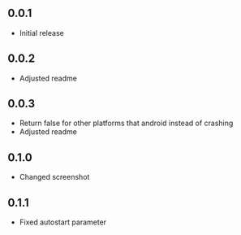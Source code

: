 ## 0.0.1

* Initial release

## 0.0.2

* Adjusted readme


## 0.0.3

* Return false for other platforms that android instead of crashing
* Adjusted readme

## 0.1.0

* Changed screenshot

## 0.1.1

* Fixed autostart parameter
